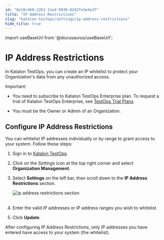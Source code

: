 ```yaml
---
id: "8e10c460-22b2-11ed-9930-0242fe3e4a3f"
title: "IP Address Restrictions"
slug: "katalon-testops/settings/ip-address-restrictions"
hide_title: true
---
```

import useBaseUrl from '@docusaurus/useBaseUrl';


# <a id="id" class="anchor_top_offset"/><a id="ariaid-title1" class="anchor_top_offset"/>IP Address Restrictions

<p xmlns="http://www.w3.org/1999/xhtml" className="p">In Katalon TestOps, you can create an IP whitelist to protect   your Organization's data from any unauthorized access.</p> 
<div xmlns="http://www.w3.org/1999/xhtml" className="note important note_important"><span className="note__title">Important:</span> 
  <ul className="ul"><li className="li">
      <p className="p">You need to subscribe to Katalon TestOps Enterprise plan. To
        request a trial of Katalon TestOps Enterprise, see <a className="xref" href="/docs/products-and-licenses/katalon-testops-subscriptions/trial-plans">TestOps
          Trial Plans</a>.</p>
    </li><li className="li">
      <p className="p">You must be the Owner or Admin of an Organization.</p>
    </li></ul>
</div>
    

## <a id="id_1" class="anchor_top_offset"/>Configure IP Address Restrictions

    
      
<p xmlns="http://www.w3.org/1999/xhtml" className="p">You can whitelist IP addresses individually or by range to grant   access to your system. Follow these steps:</p> 
      
<ol xmlns="http://www.w3.org/1999/xhtml" className="ol">   <li className="li">     <p className="p">Sign in to <a className="xref j-external-link" href="https://testops.katalon.io/login" target="_blank">Katalon         TestOps</a>.</p>   </li>   <li className="li">     <p className="p">Click on the <em className="ph i">Settings</em> icon at the top right corner and       select <strong className="ph b">Organization Management</strong>.</p>   </li>   <li className="li">     <p className="p">Select <strong className="ph b">Settings</strong> on the left bar, then scroll       down to the <strong className="ph b">IP Address Restrictions</strong> section.</p>     <p className="p">       <img className="image" src={useBaseUrl("https://github.com/katalon-studio/docs-images/raw/master/katalon-analytics/docs/testops-revamp-aug-ip-whitelist-setting/ip-address-restrictions-section.png")} alt="ip address restrictions section" /><br /><br />     </p>   </li>   <li className="li">     <p className="p">Enter the valid IP addresses or IP address ranges you wish to       whitelist.</p>   </li>   <li className="li">     <p className="p">Click <strong className="ph b">Update</strong>.</p>   </li> </ol> 
      
<p xmlns="http://www.w3.org/1999/xhtml" className="p">After configuring IP Address Restrictions, only IP addresses you   have entered have access to your system (the whitelist).</p> 
    
  
